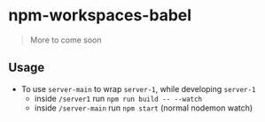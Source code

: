 # npm-workspaces-babel

> More to come soon

## Usage
- To use `server-main` to wrap `server-1`, while developing `server-1`
	- inside `/server1` run `npm run build -- --watch`
	- inside `/server-main` run `npm start` (normal nodemon watch)